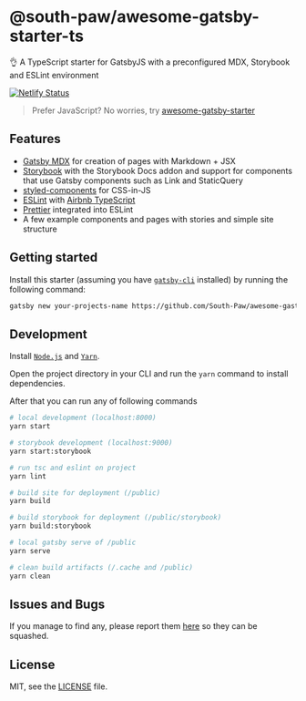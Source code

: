 # @south-paw/awesome-gatsby-starter-ts

👌 A TypeScript starter for GatsbyJS with a preconfigured MDX, Storybook and ESLint environment

[![Netlify Status][netlify-master-status-img]][netlify-master-status]

> Prefer JavaScript? No worries, try [awesome-gatsby-starter](https://github.com/South-Paw/awesome-gatsby-starter)

## Features

- [Gatsby MDX](https://www.gatsbyjs.org/packages/gatsby-plugin-mdx/) for creation of pages with Markdown + JSX
- [Storybook](https://storybook.js.org/) with the Storybook Docs addon and support for components that use Gatsby components such as Link and StaticQuery
- [styled-components](https://www.styled-components.com/) for CSS-in-JS
- [ESLint](https://eslint.org/) with [Airbnb TypeScript](https://www.npmjs.com/package/eslint-config-airbnb-typescript)
- [Prettier](https://prettier.io/) integrated into ESLint
- A few example components and pages with stories and simple site structure

## Getting started

Install this starter (assuming you have [`gatsby-cli`](https://www.npmjs.com/package/gatsby-cli) installed) by running the following command:

```bash
gatsby new your-projects-name https://github.com/South-Paw/awesome-gastby-starter-ts
```

## Development

Install [`Node.js`](https://nodejs.org/) and [`Yarn`](https://yarnpkg.com).

Open the project directory in your CLI and run the `yarn` command to install dependencies.

After that you can run any of following commands

```bash
# local development (localhost:8000)
yarn start

# storybook development (localhost:9000)
yarn start:storybook

# run tsc and eslint on project
yarn lint

# build site for deployment (/public)
yarn build

# build storybook for deployment (/public/storybook)
yarn build:storybook

# local gatsby serve of /public
yarn serve

# clean build artifacts (/.cache and /public)
yarn clean
```

## Issues and Bugs

If you manage to find any, please report them [here](https://github.com/South-Paw/awesome-gatsby-starter-ts/issues) so they can be squashed.

## License

MIT, see the [LICENSE](https://github.com/South-Paw/awesome-gatsby-starter-ts/blob/master/LICENSE) file.

[netlify-master-status-img]: https://api.netlify.com/api/v1/badges/18f2589a-c443-4e19-b18a-8aa175175171/deploy-status
[netlify-master-status]: https://app.netlify.com/sites/awesome-gatsby-starter-ts/deploys

